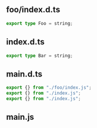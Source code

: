 ## foo/index.d.ts

```ts
export type Foo = string;

```

## index.d.ts

```ts
export type Bar = string;

```

## main.d.ts

```ts
export {} from "./foo/index.js";
export {} from "./index.js";
export {} from "./index.js";

```

## main.js

```js


```
